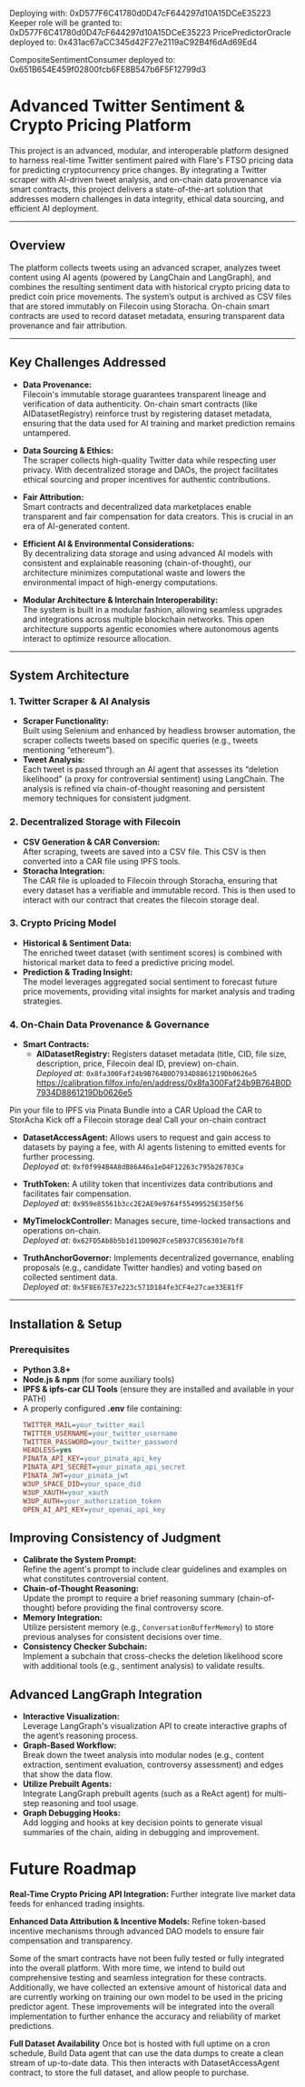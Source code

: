 Deploying with: 0xD577F6C41780d0D47cF644297d10A15DCeE35223
Keeper role will be granted to: 0xD577F6C41780d0D47cF644297d10A15DCeE35223
PricePredictorOracle deployed to: 0x431ac67aCC345d42F27e2119aC92B4f6dAd69Ed4

CompositeSentimentConsumer deployed to: 0x651B654E459f02800fcb6FE8B547b6F5F12799d3 

# Advanced Twitter Sentiment & Crypto Pricing Platform

This project is an advanced, modular, and interoperable platform designed to harness real-time Twitter sentiment paired with Flare's FTSO pricing data for predicting cryptocurrency price changes. By integrating a Twitter scraper with AI-driven tweet analysis, and on-chain data provenance via smart contracts, this project delivers a state-of-the-art solution that addresses modern challenges in data integrity, ethical data sourcing, and efficient AI deployment.

---

## Overview

The platform collects tweets using an advanced scraper, analyzes tweet content using AI agents (powered by LangChain and LangGraph), and combines the resulting sentiment data with historical crypto pricing data to predict coin price movements. The system’s output is archived as CSV files that are stored immutably on Filecoin using Storacha. On-chain smart contracts are used to record dataset metadata, ensuring transparent data provenance and fair attribution.

---

## Key Challenges Addressed

- **Data Provenance:**  
  Filecoin's immutable storage guarantees transparent lineage and verification of data authenticity. On-chain smart contracts (like AIDatasetRegistry) reinforce trust by registering dataset metadata, ensuring that the data used for AI training and market prediction remains untampered.

- **Data Sourcing & Ethics:**  
  The scraper collects high-quality Twitter data while respecting user privacy. With decentralized storage and DAOs, the project facilitates ethical sourcing and proper incentives for authentic contributions.

- **Fair Attribution:**  
  Smart contracts and decentralized data marketplaces enable transparent and fair compensation for data creators. This is crucial in an era of AI-generated content.

- **Efficient AI & Environmental Considerations:**  
  By decentralizing data storage and using advanced AI models with consistent and explainable reasoning (chain-of-thought), our architecture minimizes computational waste and lowers the environmental impact of high-energy computations.

- **Modular Architecture & Interchain Interoperability:**  
  The system is built in a modular fashion, allowing seamless upgrades and integrations across multiple blockchain networks. This open architecture supports agentic economies where autonomous agents interact to optimize resource allocation.

---

## System Architecture

### 1. Twitter Scraper & AI Analysis
- **Scraper Functionality:**  
  Built using Selenium and enhanced by headless browser automation, the scraper collects tweets based on specific queries (e.g., tweets mentioning “ethereum”).  
- **Tweet Analysis:**  
  Each tweet is passed through an AI agent that assesses its “deletion likelihood” (a proxy for controversial sentiment) using LangChain. The analysis is refined via chain-of-thought reasoning and persistent memory techniques for consistent judgment.

### 2. Decentralized Storage with Filecoin
- **CSV Generation & CAR Conversion:**  
  After scraping, tweets are saved into a CSV file. This CSV is then converted into a CAR file using IPFS tools.
- **Storacha Integration:**  
  The CAR file is uploaded to Filecoin through Storacha, ensuring that every dataset has a verifiable and immutable record. This is then used to interact with our contract that creates the filecoin storage deal.

### 3. Crypto Pricing Model
- **Historical & Sentiment Data:**  
  The enriched tweet dataset (with sentiment scores) is combined with historical market data to feed a predictive pricing model.
- **Prediction & Trading Insight:**  
  The model leverages aggregated social sentiment to forecast future price movements, providing vital insights for market analysis and trading strategies.

### 4. On-Chain Data Provenance & Governance
- **Smart Contracts:**  
  - **AIDatasetRegistry:** Registers dataset metadata (title, CID, file size, description, price, Filecoin deal ID, preview) on-chain.  
    _Deployed at:_ `0x8fa300Faf24b9B764B0D7934D8861219Db0626e5` https://calibration.filfox.info/en/address/0x8fa300Faf24b9B764B0D7934D8861219Db0626e5
    
Pin your file to IPFS via Pinata
Bundle into a CAR
Upload the CAR to StorAcha
Kick off a Filecoin storage deal
Call your on-chain contract

    
  - **DatasetAccessAgent:** Allows users to request and gain access to datasets by paying a fee, with AI agents listening to emitted events for further processing.  
    _Deployed at:_ `0xf0f994B4A8dB86A46a1eD4F12263c795b26703Ca`
    
  - **TruthToken:** A utility token that incentivizes data contributions and facilitates fair compensation.  
    _Deployed at:_ `0x959e85561b3cc2E2AE9e9764f55499525E350f56`
    
  - **MyTimelockController:** Manages secure, time-locked transactions and operations on-chain.  
    _Deployed at:_ `0x62FD5Ab8b5b1d11D0902Fce5B937C856301e7bf8`
    
  - **TruthAnchorGovernor:** Implements decentralized governance, enabling proposals (e.g., candidate Twitter handles) and voting based on collected sentiment data.  
    _Deployed at:_ `0x5F8E67E37e223c571D184fe3CF4e27cae33E81fF`

---

## Installation & Setup

### Prerequisites
- **Python 3.8+**
- **Node.js & npm** (for some auxiliary tools)
- **IPFS & ipfs-car CLI Tools** (ensure they are installed and available in your PATH)
- A properly configured **.env** file containing:
  ```ini
  TWITTER_MAIL=your_twitter_mail
  TWITTER_USERNAME=your_twitter_username
  TWITTER_PASSWORD=your_twitter_password
  HEADLESS=yes
  PINATA_API_KEY=your_pinata_api_key
  PINATA_API_SECRET=your_pinata_api_secret
  PINATA_JWT=your_pinata_jwt
  W3UP_SPACE_DID=your_space_did
  W3UP_XAUTH=your_xauth
  W3UP_AUTH=your_authorization_token
  OPEN_AI_API_KEY=your_openai_api_key


## Improving Consistency of Judgment
- **Calibrate the System Prompt:**  
  Refine the agent's prompt to include clear guidelines and examples on what constitutes controversial content.
- **Chain-of-Thought Reasoning:**  
  Update the prompt to require a brief reasoning summary (chain-of-thought) before providing the final controversy score.
- **Memory Integration:**  
  Utilize persistent memory (e.g., `ConversationBufferMemory`) to store previous analyses for consistent decisions over time.
- **Consistency Checker Subchain:**  
  Implement a subchain that cross-checks the deletion likelihood score with additional tools (e.g., sentiment analysis) to validate results.

## Advanced LangGraph Integration
- **Interactive Visualization:**  
  Leverage LangGraph's visualization API to create interactive graphs of the agent’s reasoning process.
- **Graph-Based Workflow:**  
  Break down the tweet analysis into modular nodes (e.g., content extraction, sentiment evaluation, controversy assessment) and edges that show the data flow.
- **Utilize Prebuilt Agents:**  
  Integrate LangGraph prebuilt agents (such as a ReAct agent) for multi-step reasoning and tool usage.
- **Graph Debugging Hooks:**  
  Add logging and hooks at key decision points to generate visual summaries of the chain, aiding in debugging and improvement.



# Future Roadmap
**Real-Time Crypto Pricing API Integration:**
Further integrate live market data feeds for enhanced trading insights.

**Enhanced Data Attribution & Incentive Models:**
Refine token-based incentive mechanisms through advanced DAO models to ensure fair compensation and transparency.

Some of the smart contracts have not been fully tested or fully integrated into the overall platform. With more time, we intend to build out comprehensive testing and seamless integration for these contracts. Additionally, we have collected an extensive amount of historical data and are currently working on training our own model to be used in the pricing predictor agent. These improvements will be integrated into the overall implementation to further enhance the accuracy and reliability of market predictions.

**Full Dataset Availability**
Once bot is hosted with full uptime on a cron schedule, Build Data agent that can use the data dumps to create a clean stream of up-to-date data. This then interacts with DatasetAccessAgent contract, to store the full dataset, and allow people to purchase.